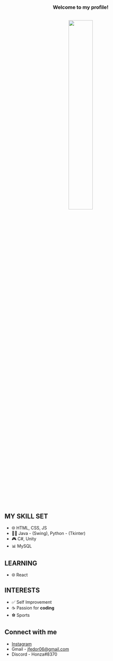 ### <div align="center"><b>Welcome to my profile!</b></div>  

<br/>

<div align="center">
<img src="https://i.kym-cdn.com/photos/images/facebook/000/546/151/1d9.jpg" align="center" width="40%" />
</div>  
  

<br/>
<br/>
  
## MY SKILL SET 
- 🌐 HTML, CSS,  JS
- 👨‍💻 Java - (Swing), Python - (Tkinter)
- 🎮 C#, Unity
- 📊 MySQL

## LEARNING
- 🌐 React

## INTERESTS
- ✅ Self Improvement
- ☕ Passion for **coding**
- ⚽ Sports



## Connect with me  
- [Instagram][banger]
- Gmail - jfedor06@gmail.com
- Discord - Honza#8370

<div align="center"></div>

[banger]: https://instagram.com/_honza_fedor_?igshid=YmMyMTA2M2Y=

